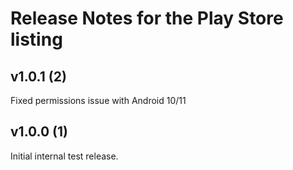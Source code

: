 # Release Notes for the Play Store listing

## v1.0.1 (2)
Fixed permissions issue with Android 10/11

## v1.0.0 (1)
Initial internal test release.

